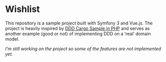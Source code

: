 Wishlist
========

This repository is a sample project built with Symfony 3 and Vue.js. The project is heavily inspired by [DDD Cargo Sample in PHP](https://github.com/codeliner/php-ddd-cargo-sample) and serves as another example (good or not) of implementing DDD on a ‘real’ domain model.

*I'm still working on the project so some of the features are not implemented yet.*